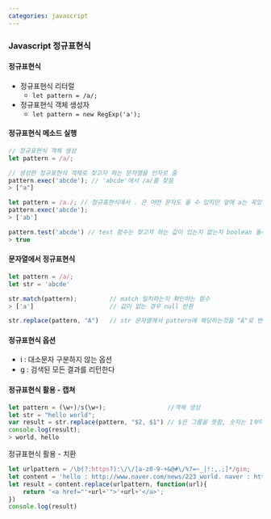 ```yaml
---
categories: javascript
---
```


### Javascript 정규표현식

#### 정규표현식

* 정규표현식 리터럴
  * `let pattern = /a/;`
* 정규표현식 객체 생성자
  * `let pattern = new RegExp('a');`

#### 정규표현식 메소드 실행

```javascript
// 정규표현식 객체 생성
let pattern = /a/;

// 생성한 정규표현식 객체로 찾고자 하는 문자열을 인자로 줌
pattern.exec('abcde'); // 'abcde'에서 /a/를 찾음
> ["a"]

let pattern = /a./; // 정규표현식에서 . 은 어떤 문자도 올 수 있지만 앞에 a는 꼭있어야 함
pattern.exec('abcde');
> ['ab']

pattern.test('abcde') // test 함수는 찾고자 하는 값이 있는지 없는지 boolean 돌려줌
> true
```

#### 문자열에서 정규표현식

```javascript
let pattern = /a/;
let str = 'abcde'

str.match(pattern);			// match 일치하는지 확인하는 함수
> ['a']						// 값이 없는 경우 null 반환

str.replace(pattern, "A")	// str 문자열에서 pattern에 해당하는것을 "A"로 변경
```

#### 정규표현식 옵션

* i : 대소문자 구분하지 않는 옵션
* g : 검색된 모든 결과를 리턴한다

#### 정규표현식 활용 - 캡쳐

```javascript
let pattern = (\w+)/s(\w+); 				//객체 생성
let str = "hello world";
var result = str.replace(pattern, "$2, $1")	// $은 그룹을 뜻함, 숫자는 1부터
console.log(result);
> world, hello
```

정규표현식 활용 - 치환

```javascript
let urlpattern = /\b(?:https?):\/\/[a-z0-9-+&@#\/%?=~_|!:,.;]*/gim;
let content = 'hello : http://www.naver.com/news/223 world. naver : http://naver.com';
let result = content.replace(urlpattern, function(url){
    return '<a href="'+url+'">'+url+'</a>';
})
console.log(result)
```